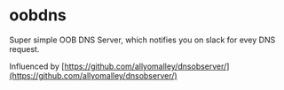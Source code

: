 # oobdns
Super simple OOB DNS Server, which notifies you on slack for evey DNS request.

Influenced by [https://github.com/allyomalley/dnsobserver/](https://github.com/allyomalley/dnsobserver/)
